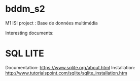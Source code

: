 # bddm_s2
M1 ISI project : Base de données multimédia

Interesting documents:

# SQL LITE
Documentation:
https://www.sqlite.org/about.html
Installation:
http://www.tutorialspoint.com/sqlite/sqlite_installation.htm
